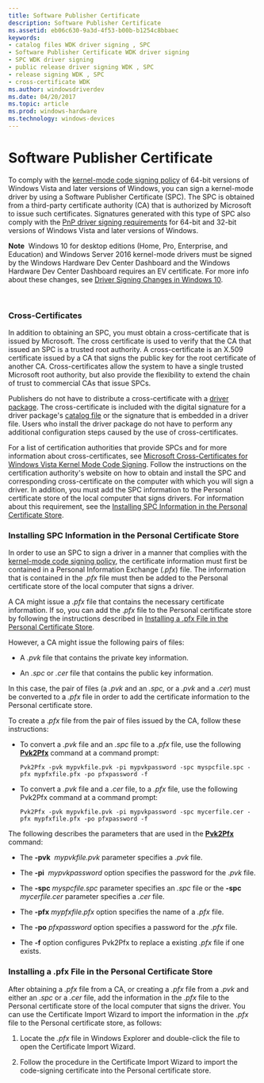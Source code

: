 ```yaml
---
title: Software Publisher Certificate
description: Software Publisher Certificate
ms.assetid: eb06c630-9a3d-4f53-b00b-b1254c8bbaec
keywords:
- catalog files WDK driver signing , SPC
- Software Publisher Certificate WDK driver signing
- SPC WDK driver signing
- public release driver signing WDK , SPC
- release signing WDK , SPC
- cross-certificate WDK
ms.author: windowsdriverdev
ms.date: 04/20/2017
ms.topic: article
ms.prod: windows-hardware
ms.technology: windows-devices
---
```


# Software Publisher Certificate


To comply with the [kernel-mode code signing policy](kernel-mode-code-signing-policy--windows-vista-and-later-.md) of 64-bit versions of Windows Vista and later versions of Windows, you can sign a kernel-mode driver by using a Software Publisher Certificate (SPC). The SPC is obtained from a third-party certificate authority (CA) that is authorized by Microsoft to issue such certificates. Signatures generated with this type of SPC also comply with the [PnP driver signing requirements](pnp-device-installation-signing-requirements--windows-vista-and-later-.md) for 64-bit and 32-bit versions of Windows Vista and later versions of Windows.

**Note**  Windows 10 for desktop editions (Home, Pro, Enterprise, and Education) and Windows Server 2016 kernel-mode drivers must be signed by the Windows Hardware Dev Center Dashboard and the Windows Hardware Dev Center Dashboard requires an EV certificate. For more info about these changes, see [Driver Signing Changes in Windows 10](http://blogs.msdn.com/b/windows_hardware_certification/archive/2015/04/01/driver-signing-changes-in-windows-10.aspx).

 

### Cross-Certificates

In addition to obtaining an SPC, you must obtain a cross-certificate that is issued by Microsoft. The cross certificate is used to verify that the CA that issued an SPC is a trusted root authority. A cross-certificate is an X.509 certificate issued by a CA that signs the public key for the root certificate of another CA. Cross-certificates allow the system to have a single trusted Microsoft root authority, but also provide the flexibility to extend the chain of trust to commercial CAs that issue SPCs.

Publishers do not have to distribute a cross-certificate with a [driver package](driver-packages.md). The cross-certificate is included with the digital signature for a driver package's [catalog file](catalog-files.md) or the signature that is embedded in a driver file. Users who install the driver package do not have to perform any additional configuration steps caused by the use of cross-certificates.

For a list of certification authorities that provide SPCs and for more information about cross-certificates, see [Microsoft Cross-Certificates for Windows Vista Kernel Mode Code Signing](http://go.microsoft.com/fwlink/p/?linkid=66583). Follow the instructions on the certification authority's website on how to obtain and install the SPC and corresponding cross-certificate on the computer with which you will sign a driver. In addition, you must add the SPC information to the Personal certificate store of the local computer that signs drivers. For information about this requirement, see the [Installing SPC Information in the Personal Certificate Store](#installing-spc-information-in-the-personal-certificate-store).

### Installing SPC Information in the Personal Certificate Store

In order to use an SPC to sign a driver in a manner that complies with the [kernel-mode code signing policy](kernel-mode-code-signing-policy--windows-vista-and-later-.md), the certificate information must first be contained in a Personal Information Exchange (*.pfx*) file. The information that is contained in the *.pfx* file must then be added to the Personal certificate store of the local computer that signs a driver.

A CA might issue a *.pfx* file that contains the necessary certificate information. If so, you can add the .*pfx* file to the Personal certificate store by following the instructions described in [Installing a .pfx File in the Personal Certificate Store](#installing-a--pfx-file-in-the-personal-certificate-store).

However, a CA might issue the following pairs of files:

-   A *.pvk* file that contains the private key information.

-   An *.spc* or *.cer* file that contains the public key information.

In this case, the pair of files (a *.pvk* and an *.spc,* or a *.pvk* and a *.cer*) must be converted to a *.pfx* file in order to add the certificate information to the Personal certificate store.

To create a .*pfx* file from the pair of files issued by the CA, follow these instructions:

-   To convert a *.pvk* file and an *.spc* file to a *.pfx* file, use the following [**Pvk2Pfx**](https://msdn.microsoft.com/library/windows/hardware/ff550672) command at a command prompt:

    ```
    Pvk2Pfx -pvk mypvkfile.pvk -pi mypvkpassword -spc myspcfile.spc -pfx mypfxfile.pfx -po pfxpassword -f
    ```

-   To convert a *.pvk* file and a *.cer* file, to a *.pfx* file, use the following Pvk2Pfx command at a command prompt:

    ```
    Pvk2Pfx -pvk mypvkfile.pvk -pi mypvkpassword -spc mycerfile.cer -pfx mypfxfile.pfx -po pfxpassword -f
    ```

The following describes the parameters that are used in the [**Pvk2Pfx**](https://msdn.microsoft.com/library/windows/hardware/ff550672) command:

-   The **-pvk**  *mypvkfile.pvk* parameter specifies a *.pvk* file.

-   The **-pi**  *mypvkpassword* option specifies the password for the .*pvk* file.

-   The **-spc** *myspcfile.spc* parameter specifies an *.spc* file or the **-spc**  *mycerfile.cer* parameter specifies a *.cer* file.

-   The **-pfx** *mypfxfile.pfx* option specifies the name of a *.pfx* file.

-   The **-po** *pfxpassword* option specifies a password for the *.pfx* file.

-   The **-f** option configures Pvk2Pfx to replace a existing *.pfx* file if one exists.

### <a href="" id="installing-a--pfx-file-in-the-personal-certificate-store"></a> Installing a .pfx File in the Personal Certificate Store

After obtaining a *.pfx* file from a CA, or creating a *.pfx* file from a *.pvk* and either an .*spc* or a *.cer* file, add the information in the *.pfx* file to the Personal certificate store of the local computer that signs the driver. You can use the Certificate Import Wizard to import the information in the *.pfx* file to the Personal certificate store, as follows:

1.  Locate the *.pfx* file in Windows Explorer and double-click the file to open the Certificate Import Wizard.

2.  Follow the procedure in the Certificate Import Wizard to import the code-signing certificate into the Personal certificate store.

 

 





